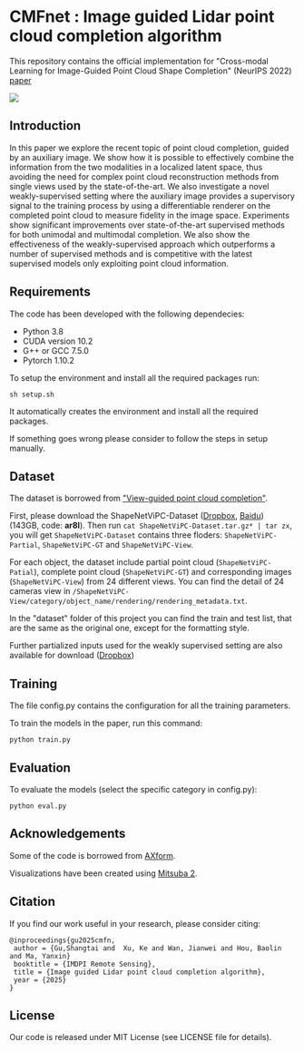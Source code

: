 
# CMFnet : Image guided Lidar point cloud completion algorithm
This repository contains the official implementation for "Cross-modal Learning for Image-Guided Point Cloud Shape Completion" (NeurIPS 2022) [paper](https://arxiv.org/pdf/2209.09552.pdf)

![](figs/mmpc_arch.png)

## Introduction
In this paper we explore the recent topic of point cloud completion, guided by an auxiliary image. We show how it is possible to effectively combine the information from the two modalities in a localized latent space, thus avoiding the need for complex point cloud reconstruction methods from single views used by the state-of-the-art. We also investigate a novel weakly-supervised setting where the auxiliary image provides a supervisory signal to the training process by using a differentiable renderer on the completed point cloud to measure fidelity in the image space. Experiments show significant improvements over state-of-the-art supervised methods for both unimodal and multimodal completion. We also show the effectiveness of the weakly-supervised approach which outperforms a number of supervised methods and is competitive with the latest supervised models only exploiting point cloud information.

## Requirements
The code has been developed with the following dependecies:

- Python 3.8 
- CUDA version 10.2
- G++ or GCC 7.5.0
- Pytorch 1.10.2

To setup the environment and install all the required packages run:

```setup
sh setup.sh
```

It automatically creates the environment and install all the required packages.

If something goes wrong please consider to follow the steps in setup manually.



## Dataset 

The dataset is borrowed from ["View-guided point cloud completion"](https://github.com/Hydrogenion/ViPC).

First, please download the ShapeNetViPC-Dataset ([Dropbox](https://www.dropbox.com/s/271igg35ti93y6z/ShapeNetViPC-Dataset.tar.gz?dl=0), [Baidu](https://pan.baidu.com/s/1NJKPiOsfRsDfYDU_5MH28A)) (143GB, code: **ar8l**). Then run ``cat ShapeNetViPC-Dataset.tar.gz* | tar zx``, you will get ``ShapeNetViPC-Dataset`` contains three floders: ``ShapeNetViPC-Partial``, ``ShapeNetViPC-GT`` and ``ShapeNetViPC-View``. 

For each object, the dataset include partial point cloud (``ShapeNetViPC-Patial``), complete point cloud (``ShapeNetViPC-GT``) and corresponding images (``ShapeNetViPC-View``) from 24 different views. You can find the detail of 24 cameras view in ``/ShapeNetViPC-View/category/object_name/rendering/rendering_metadata.txt``.

In the "dataset" folder of this project you can find the train and test list, that are the same as the original one, except for the formatting style.

Further partialized inputs used for the weakly supervised setting are also available for download ([Dropbox](https://www.dropbox.com/s/5njn6ptkt42sqr9/ShapeNetViPC-PartPart.tar.gz?dl=0))

## Training
The file config.py contains the configuration for all the training parameters.

To train the models in the paper, run this command:

```train
python train.py 
```


## Evaluation

To evaluate the models (select the specific category in config.py):

```eval
python eval.py 
```


## Acknowledgements
Some of the code is borrowed from [AXform](https://github.com/kaiyizhang/AXform). 

Visualizations have been created using [Mitsuba 2](https://www.mitsuba-renderer.org/).


## Citation
If you find our work useful in your research, please consider citing: 

```
@inproceedings{gu2025cmfn,
 author = {Gu,Shangtai and  Xu, Ke and Wan, Jianwei and Hou, Baolin and Ma, Yanxin}
 booktitle = {IMDPI Remote Sensing},
 title = {Image guided Lidar point cloud completion algorithm},
 year = {2025}
}
```


## License 
Our code is released under MIT License (see LICENSE file for details).



